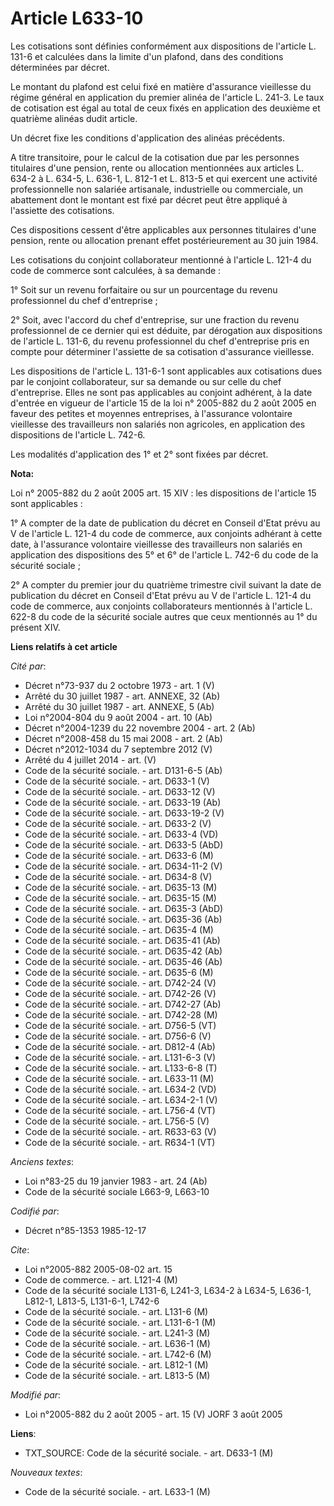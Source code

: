 # Article L633-10

Les cotisations sont définies conformément aux dispositions de l'article L. 131-6 et calculées dans la limite d'un plafond,
dans des conditions déterminées par décret.

Le montant du plafond est celui fixé en matière d'assurance vieillesse du régime général en application du premier alinéa de
l'article L. 241-3. Le taux de cotisation est égal au total de ceux fixés en application des deuxième et quatrième alinéas
dudit article.

Un décret fixe les conditions d'application des alinéas précédents. 

A titre transitoire, pour le calcul de la cotisation due par les personnes titulaires d'une pension, rente ou allocation
mentionnées aux articles L. 634-2 à L. 634-5, L. 636-1, L. 812-1 et L. 813-5 et qui exercent une activité professionnelle non
salariée artisanale, industrielle ou commerciale, un abattement dont le montant est fixé par décret peut être appliqué à
l'assiette des cotisations. 

Ces dispositions cessent d'être applicables aux personnes titulaires d'une pension, rente ou allocation prenant effet
postérieurement au 30 juin 1984. 

Les cotisations du conjoint collaborateur mentionné à l'article L. 121-4 du code de commerce sont calculées, à sa demande :

1° Soit sur un revenu forfaitaire ou sur un pourcentage du revenu professionnel du chef d'entreprise ;

2° Soit, avec l'accord du chef d'entreprise, sur une fraction du revenu professionnel de ce dernier qui est déduite, par
dérogation aux dispositions de l'article L. 131-6, du revenu professionnel du chef d'entreprise pris en compte pour
déterminer l'assiette de sa cotisation d'assurance vieillesse.

Les dispositions de l'article L. 131-6-1 sont applicables aux cotisations dues par le conjoint collaborateur, sur sa demande
ou sur celle du chef d'entreprise. Elles ne sont pas applicables au conjoint adhérent, à la date d'entrée en vigueur de
l'article 15 de la loi n° 2005-882 du 2 août 2005 en faveur des petites et moyennes entreprises, à l'assurance volontaire
vieillesse des travailleurs non salariés non agricoles, en application des dispositions de l'article L. 742-6.

Les modalités d'application des 1° et 2° sont fixées par décret.

**Nota:**

Loi n° 2005-882 du 2 août 2005 art. 15 XIV : les dispositions de l'article 15 sont applicables : 

1° A compter de la date de publication du décret en Conseil d'Etat prévu au V de l'article L. 121-4 du code de commerce, aux
conjoints adhérant à cette date, à l'assurance volontaire vieillesse des travailleurs non salariés en application des
dispositions des 5° et 6° de l'article L. 742-6 du code de la sécurité sociale ; 

2° A compter du premier jour du quatrième trimestre civil suivant la date de publication du décret en Conseil d'Etat prévu au
V de l'article L. 121-4 du code de commerce, aux conjoints collaborateurs mentionnés à l'article L. 622-8 du code de la
sécurité sociale autres que ceux mentionnés au 1° du présent XIV.

**Liens relatifs à cet article**

_Cité par_:

  - Décret n°73-937 du 2 octobre 1973 - art. 1 (V)
  - Arrêté du 30 juillet 1987 - art. ANNEXE, 32 (Ab)
  - Arrêté du 30 juillet 1987 - art. ANNEXE, 5 (Ab)
  - Loi n°2004-804 du 9 août 2004 - art. 10 (Ab)
  - Décret n°2004-1239 du 22 novembre 2004 - art. 2 (Ab)
  - Décret n°2008-458 du 15 mai 2008 - art. 2 (Ab)
  - Décret n°2012-1034 du 7 septembre 2012 (V)
  - Arrêté du 4 juillet 2014 - art. (V)
  - Code de la sécurité sociale. - art. D131-6-5 (Ab)
  - Code de la sécurité sociale. - art. D633-1 (V)
  - Code de la sécurité sociale. - art. D633-12 (V)
  - Code de la sécurité sociale. - art. D633-19 (Ab)
  - Code de la sécurité sociale. - art. D633-19-2 (V)
  - Code de la sécurité sociale. - art. D633-2 (V)
  - Code de la sécurité sociale. - art. D633-4 (VD)
  - Code de la sécurité sociale. - art. D633-5 (AbD)
  - Code de la sécurité sociale. - art. D633-6 (M)
  - Code de la sécurité sociale. - art. D634-11-2 (V)
  - Code de la sécurité sociale. - art. D634-8 (V)
  - Code de la sécurité sociale. - art. D635-13 (M)
  - Code de la sécurité sociale. - art. D635-15 (M)
  - Code de la sécurité sociale. - art. D635-3 (AbD)
  - Code de la sécurité sociale. - art. D635-36 (Ab)
  - Code de la sécurité sociale. - art. D635-4 (M)
  - Code de la sécurité sociale. - art. D635-41 (Ab)
  - Code de la sécurité sociale. - art. D635-42 (Ab)
  - Code de la sécurité sociale. - art. D635-46 (Ab)
  - Code de la sécurité sociale. - art. D635-6 (M)
  - Code de la sécurité sociale. - art. D742-24 (V)
  - Code de la sécurité sociale. - art. D742-26 (V)
  - Code de la sécurité sociale. - art. D742-27 (Ab)
  - Code de la sécurité sociale. - art. D742-28 (M)
  - Code de la sécurité sociale. - art. D756-5 (VT)
  - Code de la sécurité sociale. - art. D756-6 (V)
  - Code de la sécurité sociale. - art. D812-4 (Ab)
  - Code de la sécurité sociale. - art. L131-6-3 (V)
  - Code de la sécurité sociale. - art. L133-6-8 (T)
  - Code de la sécurité sociale. - art. L633-11 (M)
  - Code de la sécurité sociale. - art. L634-2 (VD)
  - Code de la sécurité sociale. - art. L634-2-1 (V)
  - Code de la sécurité sociale. - art. L756-4 (VT)
  - Code de la sécurité sociale. - art. L756-5 (V)
  - Code de la sécurité sociale. - art. R633-63 (V)
  - Code de la sécurité sociale. - art. R634-1 (VT)

_Anciens textes_:

  - Loi n°83-25 du 19 janvier 1983 - art. 24 (Ab)
  - Code de la sécurité sociale L663-9, L663-10

_Codifié par_:

  - Décret n°85-1353 1985-12-17

_Cite_:

  - Loi n°2005-882 2005-08-02 art. 15
  - Code de commerce. - art. L121-4 (M)
  - Code de la sécurité sociale L131-6, L241-3, L634-2 à L634-5, L636-1, L812-1, L813-5, L131-6-1, L742-6
  - Code de la sécurité sociale. - art. L131-6 (M)
  - Code de la sécurité sociale. - art. L131-6-1 (M)
  - Code de la sécurité sociale. - art. L241-3 (M)
  - Code de la sécurité sociale. - art. L636-1 (M)
  - Code de la sécurité sociale. - art. L742-6 (M)
  - Code de la sécurité sociale. - art. L812-1 (M)
  - Code de la sécurité sociale. - art. L813-5 (M)

_Modifié par_:

  - Loi n°2005-882 du 2 août 2005 - art. 15 (V) JORF 3 août 2005

**Liens**:

  - TXT_SOURCE: Code de la sécurité sociale. - art. D633-1 (M)

_Nouveaux textes_:

  - Code de la sécurité sociale. - art. L633-1 (M)
